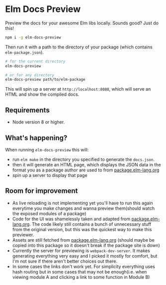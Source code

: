 # Elm Docs Preview

Preview the docs for your awesome Elm libs locally. Sounds good? Just do this!

```sh
npm i -g elm-docs-preview
```

Then run it with a path to the directory of your package (which contains `elm-package.json`).

```sh
# for the current directory
elm-docs-preview

# or for any directory
elm-docs-preview path/to/elm-package
```

This will spin up a server at `http://localhost:8080`, which will serve an HTML and show the compiled docs.

## Requirements

- Node version 8 or higher.

## What's happening?

When running `elm-docs-preview` this will:

- run `elm make` in the directory you specified to generate the `docs.json`.
- then it will generate an HTML page, which displays the JSON data in the format you as a package author are used to from [package.elm-lang.org](http://package.elm-lang.org/)
- spin up a server to display that page

## Room for improvement

- As live reloading is not implementing yet you'll have to run this again everytime you make changes and wanna preview them(should watch the exposed modules of a package)
- Code for the UI was shamelessly taken and adapted from [package.elm-lang.org](http://package.elm-lang.org/). The code likely still contains a bunch of unnecessary stuff from the original version, but this was the quickest way to make this previewer.
- Assets are still fetched from [package.elm-lang.org](http://package.elm-lang.org/) (should maybe be copied into this package so it doesn't break if the package site is down)
- Currently the server for previewing is `webpack-dev-server`. It makes generating everything very easy and I picked it mostly for comfort, but I'm not sure if there aren't better choices out there.
- In some cases the links don't work yet. For simplicity everything uses hash routing but in some cases that may not be enough(i.e. when viewing module A and clicking a link to some function in Module B)
